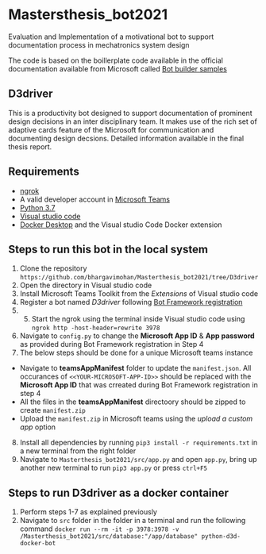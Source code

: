 # Mastersthesis_bot2021
Evaluation and Implementation of a motivational bot to support documentation process in mechatronics system design

The code is based on the boillerplate code available in the official documentation available from Microsoft called [Bot builder samples](https://github.com/microsoft/BotBuilder-Samples)
## D3driver

This is a productivity bot designed to support documentation of prominent design decisions in an inter disciplinary team. It makes use of the rich set of adaptive cards feature of the Microsoft for communication and documenting design decsions. Detailed information available in the final thesis report.

## Requirements
* [ngrok](https://ngrok.com/)
* A valid developer account in [Microsoft Teams](https://www.microsoft.com/en-ww/microsoft-teams/download-app)
* [Python 3.7](https://www.python.org/downloads/)
* [Visual studio code](https://code.visualstudio.com/download)
* [Docker Desktop](https://www.docker.com/) and the Visual studio Code Docker extension

## Steps to run this bot in the local system

1. Clone the repository `https://github.com/bhargavimohan/Masterthesis_bot2021/tree/D3driver`
2. Open the directory in Visual studio code
3. Install Microsoft Teams Toolkit from the _Extensions_ of Visual studio code
4. Register a bot named _D3driver_ following [Bot Framework registration](https://docs.microsoft.com/en-us/microsoftteams/platform/build-your-first-app/build-bot#register-your-web-service-with-the-bot-framework)
5. 5. Start the ngrok using the terminal inside Visual studio code using `ngrok http -host-header=rewrite 3978`
6. Navigate to `config.py` to change the **Microsoft App ID** & **App password** as provided during Bot Framework registration in Step 4
7. The below steps should be done for a unique Microsoft teams instance
* Navigate to **teamsAppManifest** folder to update the `manifest.json`. All occurances of `<<YOUR-MICROSOFT-APP-ID>>` should be replaced with the __Microsoft App      ID__ that was crreated during Bot Framework registration in step 4
* All the files in the **teamsAppManifest** directoory should be zipped to create `manifest.zip`
*  Upload the `manifest.zip` in Microsoft teams using the _upload a custom app_ option
8. Install all dependencies by running `pip3 install -r requirements.txt` in a new terminal from the right folder
9. Navigate to `Masterthesis_bot2021/src/app.py` and open `app.py`, bring up another new terminal to run `pip3 app.py` or press `ctrl+F5` 

## Steps to run D3driver as a docker container

1. Perform steps 1-7 as explained previously
2. Navigate to `src` folder in the folder in a terminal and run the following command `docker run --rm -it -p 3978:3978 -v /Masterthesis_bot2021/src/database:"/app/database" python-d3d-docker-bot`

